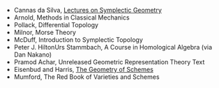 - Cannas da Silva, [Lectures on Symplectic Geometry](https://people.math.ethz.ch/~acannas/Papers/lsg.pdf)
- Arnold, Methods in Classical Mechanics
- Pollack, Differential Topology
- Milnor, Morse Theory
- McDuff, Introduction to Symplectic Topology
- Peter J. HiltonUrs Stammbach, A Course in Homological Algebra (via Dan Nakano)
- Pramod Achar, Unreleased Geometric Representation Theory Text
- Eisenbud and Harris, [The Geometry of Schemes](https://www.maths.ed.ac.uk/~v1ranick/papers/eisenbudharris.pdf)
- Mumford, The Red Book of Varieties and Schemes

